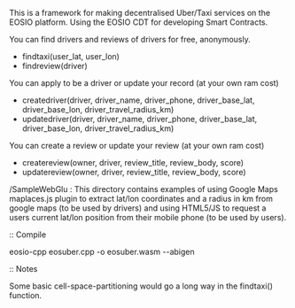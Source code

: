 This is a framework for making decentralised Uber/Taxi services on the EOSIO platform.
Using the EOSIO CDT for developing Smart Contracts.

You can find drivers and reviews of drivers for free, anonymously.
- findtaxi(user_lat, user_lon)
- findreview(driver)

You can apply to be a driver or update your record (at your own ram cost)
- createdriver(driver, driver_name, driver_phone, driver_base_lat, driver_base_lon, driver_travel_radius_km)
- updatedriver(driver, driver_name, driver_phone, driver_base_lat, driver_base_lon, driver_travel_radius_km)

You can create a review or update your review (at your own ram cost)
- createreview(owner, driver, review_title, review_body, score)
- updatereview(owner, driver, review_title, review_body, score)

/SampleWebGlu : This directory contains examples of using Google Maps maplaces.js plugin to extract lat/lon coordinates and a radius in km from google maps (to be used by drivers) and using HTML5/JS to request a users current lat/lon position from their mobile phone (to be used by users).

:: Compile

eosio-cpp eosuber.cpp -o eosuber.wasm --abigen

:: Notes

Some basic cell-space-partitioning would go a long way in the findtaxi() function.
